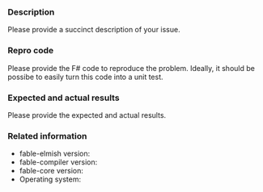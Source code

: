 ### Description

Please provide a succinct description of your issue.

### Repro code

Please provide the F# code to reproduce the problem.
Ideally, it should be possibe to easily turn this code into a unit test.

### Expected and actual results

Please provide the expected and actual results.

### Related information 

* fable-elmish version:
* fable-compiler version:
* fable-core version:
* Operating system:
